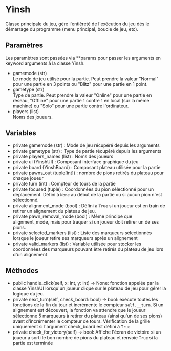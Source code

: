 # Yinsh
Classe principale du jeu, gère l'entièreté de l'exécution du jeu dés le démarrage du programme (menu principal, boucle de jeu, etc).
## Paramètres
Les paramètres sont passées via **params pour passer les arguments en keyword arguments à la classe Yinsh.
- gamemode (str)<br>
  Le mode de jeu utilisé pour la partie. Peut prendre la valeur "Normal" pour une partie en 3 points ou "Blitz" pour une partie en 1 point.
- gametype (str)<br>
  Type de partie. Peut prendre la valeur "Online" pour une partie en réseau, "Offline" pour une partie 1 contre 1 en local (sur la même machine) ou "Solo" pour une partie contre l'ordinateur.
- players (list)<br>
  Noms des joueurs.
## Variables
- private gamemode (str) : Mode de jeu récupéré depuis les arguments
- private gametype (str) : Type de partie récupéré depuis les arguments
- private players_names (list) : Noms des joueurs
- private ui (YinshUI) : Composant interface graphique du jeu
- private board (YinshBoard) : Composant plateau utilisée pour la partie
- private pawns_out (tuple[int]) : nombre de pions retirés du plateau pour chaque joueur
- private turn (int) : Compteur de tours de la partie
- private focused (tuple) : Coordonnées du pion sélectionné pour un déplacement. Défini à `None` au début de la partie ou si aucun pion n'est sélectionné.
- private alignment_mode (bool) : Défini à `True` si un joueur est en train de retirer un alignement du plateau de jeu.
- private pawn_removal_mode (bool) : Même principe que alignment_mode, mais pour traquer si un joueur doit retirer un de ses pions.
- private selected_markers (list) : Liste des marqueurs sélectionnés lorsque le joueur retire ses marqueurs après un alignement
- private valid_markers (list) : Variable utilisée pour stocker les coordonnées des marqueurs pouvant être retirés du plateau de jeu lors d'un alignement
## Méthodes
- public handle_click(self, x: int, y: int) -> None: fonction appelée par la classe YinshUI lorsqu'un joueur clique sur le plateau de jeu pour gérer la logique du jeu.
- private next_turn(self, check_board: bool) -> bool: exécute toutes les fonctions de la fin du tour et incrémente le compteur `self.__turn`. Si un alignement est découvert, la fonction va attendre que le joueur sélectionne 5 marqueurs à retirer du plateau (ainsi qu'un de ses pions) avant d'incrémenter le compteur de tours. Vérification de la grille uniquement si l'argument check_board est défini à `True`
- private check_for_victory(self) -> bool: Affiche l'écran de victoire si un joueur a sorti le bon nombre de pions du plateau et renvoie `True` si la partie est terminée